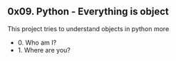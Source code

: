 <h2>0x09. Python - Everything is object</h2>
<p> This project tries to understand objects in python more</p>
<ul>
<li>0. Who am I?</li>
<li>1. Where are you?</li>
</ul>
